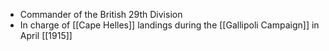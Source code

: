 
- Commander of the British 29th Division
- In charge of [[Cape Helles]] landings during the [[Gallipoli Campaign]] in April [[1915]]